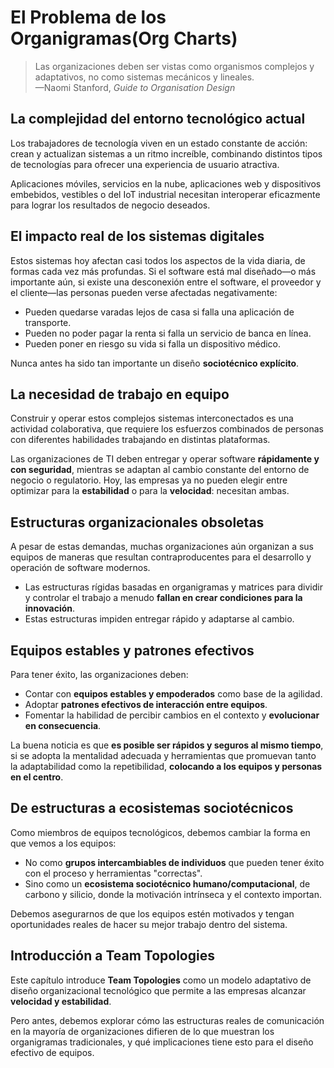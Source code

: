 # El Problema de los Organigramas(Org Charts)

> Las organizaciones deben ser vistas como organismos complejos y adaptativos, no como sistemas mecánicos y lineales.  
> —Naomi Stanford, *Guide to Organisation Design*

## La complejidad del entorno tecnológico actual

Los trabajadores de tecnología viven en un estado constante de acción: crean y actualizan sistemas a un ritmo increíble, combinando distintos tipos de tecnologías para ofrecer una experiencia de usuario atractiva. 

Aplicaciones móviles, servicios en la nube, aplicaciones web y dispositivos embebidos, vestibles o del IoT industrial necesitan interoperar eficazmente para lograr los resultados de negocio deseados.

## El impacto real de los sistemas digitales

Estos sistemas hoy afectan casi todos los aspectos de la vida diaria, de formas cada vez más profundas. Si el software está mal diseñado—o más importante aún, si existe una desconexión entre el software, el proveedor y el cliente—las personas pueden verse afectadas negativamente:

* Pueden quedarse varadas lejos de casa si falla una aplicación de transporte.
* Pueden no poder pagar la renta si falla un servicio de banca en línea.
* Pueden poner en riesgo su vida si falla un dispositivo médico.

Nunca antes ha sido tan importante un diseño **sociotécnico explícito**.

## La necesidad de trabajo en equipo

Construir y operar estos complejos sistemas interconectados es una actividad colaborativa, que requiere los esfuerzos combinados de personas con diferentes habilidades trabajando en distintas plataformas.

Las organizaciones de TI deben entregar y operar software **rápidamente y con seguridad**, mientras se adaptan al cambio constante del entorno de negocio o regulatorio. Hoy, las empresas ya no pueden elegir entre optimizar para la **estabilidad** o para la **velocidad**: necesitan ambas.

## Estructuras organizacionales obsoletas

A pesar de estas demandas, muchas organizaciones aún organizan a sus equipos de maneras que resultan contraproducentes para el desarrollo y operación de software modernos. 

* Las estructuras rígidas basadas en organigramas y matrices para dividir y controlar el trabajo a menudo **fallan en crear condiciones para la innovación**.
* Estas estructuras impiden entregar rápido y adaptarse al cambio.

## Equipos estables y patrones efectivos

Para tener éxito, las organizaciones deben:

* Contar con **equipos estables y empoderados** como base de la agilidad.
* Adoptar **patrones efectivos de interacción entre equipos**.
* Fomentar la habilidad de percibir cambios en el contexto y **evolucionar en consecuencia**.

La buena noticia es que **es posible ser rápidos y seguros al mismo tiempo**, si se adopta la mentalidad adecuada y herramientas que promuevan tanto la adaptabilidad como la repetibilidad, **colocando a los equipos y personas en el centro**.

## De estructuras a ecosistemas sociotécnicos

Como miembros de equipos tecnológicos, debemos cambiar la forma en que vemos a los equipos:

* No como **grupos intercambiables de individuos** que pueden tener éxito con el proceso y herramientas "correctas".
* Sino como un **ecosistema sociotécnico humano/computacional**, de carbono y silicio, donde la motivación intrínseca y el contexto importan.

Debemos asegurarnos de que los equipos estén motivados y tengan oportunidades reales de hacer su mejor trabajo dentro del sistema.

## Introducción a Team Topologies

Este capítulo introduce **Team Topologies** como un modelo adaptativo de diseño organizacional tecnológico que permite a las empresas alcanzar **velocidad y estabilidad**.

Pero antes, debemos explorar cómo las estructuras reales de comunicación en la mayoría de organizaciones difieren de lo que muestran los organigramas tradicionales, y qué implicaciones tiene esto para el diseño efectivo de equipos.
